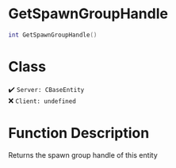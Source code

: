 # GetSpawnGroupHandle
```lua
int GetSpawnGroupHandle()
```
# Class
✔️ `Server: CBaseEntity`  
❌ `Client: undefined`  

# Function Description
Returns the spawn group handle of this entity
